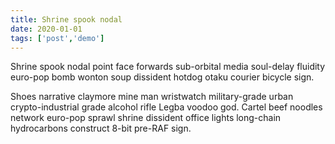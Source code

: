 ```yaml
--- 
title: Shrine spook nodal
date: 2020-01-01
tags: ['post','demo']
---
```

<!-- Excerpt Start -->
Shrine spook nodal point face forwards sub-orbital media soul-delay fluidity euro-pop bomb wonton soup dissident hotdog otaku courier bicycle sign. 
<!-- Excerpt End -->

Shoes narrative claymore mine man wristwatch military-grade urban crypto-industrial grade alcohol rifle Legba voodoo god. Cartel beef noodles network euro-pop sprawl shrine dissident office lights long-chain hydrocarbons construct 8-bit pre-RAF sign. 